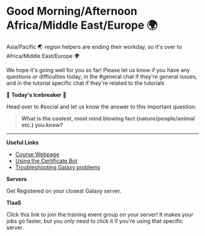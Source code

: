 # Good Morning/Afternoon Africa/Middle East/Europe :earth_africa:

Asia/Pacific :earth_asia: region helpers are ending their workday, so it's over to Africa/Middle East/Europe :earth_africa:

We hope it's going well for you so far! Please let us know if you have any questions *or* difficulties today, in the #general chat if they're general issues, and in the tutorial specific chat if they're related to the tutorials

:ice_cube: **Today's Icebreaker** :ice_cube:

Head over to #social and let us know the answer to this important question:

> **What is the coolest, most mind blowing fact (nature/people/animal etc.) you know?**

---

**Useful Links**

- [Course Webpage](https://gallantries.github.io/video-library/events/smorgasbord3/)
- [Using the Certificate Bot](https://gallantries.github.io/video-library/certbot)
- [Troubleshooting Galaxy problems](https://training.galaxyproject.org/training-material/faqs/galaxy/analysis_troubleshooting.html)

**Servers**

Get Registered on your closest Galaxy server.

<SERVERS>

**TIaaS**

Click this link to join the training event group on your server! It makes your jobs go faster, but you *only* need to click it if you're using that specific server.

<TIAAS>



